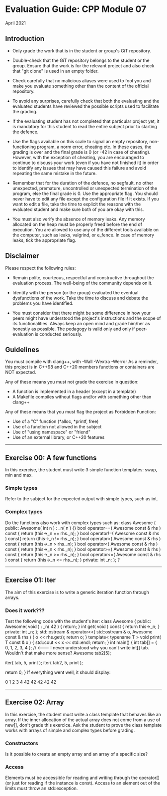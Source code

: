 # Evaluation Guide: CPP Module 07

April 2021

## Introduction
- Only grade the work that is in the student or group's
GiT repository.

- Double-check that the GiT repository belongs to the student
or the group. Ensure that the work is for the relevant project
and also check that "git clone" is used in an empty folder.

- Check carefully that no malicious aliases were used to fool you
and make you evaluate something other than the content of the
official repository.

- To avoid any surprises, carefully check that both the evaluating
and the evaluated students have reviewed the possible scripts used
to facilitate the grading.

- If the evaluating student has not completed that particular
project yet, it is mandatory for this student to read the
entire subject prior to starting the defence.

- Use the flags available on this scale to signal an empty repository,
non-functioning program, a norm error, cheating etc. In these cases,
the grading is over and the final grade is 0 (or -42 in case of
cheating). However, with the exception of cheating, you are
encouraged to continue to discuss your work (even if you have not
finished it) in order to identify any issues that may have caused
this failure and avoid repeating the same mistake in the future.

- Remember that for the duration of the defence, no segfault,
no other unexpected, premature, uncontrolled or unexpected
termination of the program, else the final grade is 0. Use the
appropriate flag.
You should never have to edit any file except the configuration file if it exists.
If you want to edit a file, take the time to explicit the reasons with the
evaluated student and make sure both of you are okay with this.

- You must also verify the absence of memory leaks. Any memory allocated on the heap must
be properly freed before the end of execution.
You are allowed to use any of the different tools available on the computer, such as
leaks, valgrind, or e_fence. In case of memory leaks, tick the appropriate flag.

## Disclaimer
Please respect the following rules:

- Remain polite, courteous, respectful and constructive
throughout the evaluation process. The well-being of the community
depends on it.

- Identify with the person (or the group) evaluated the eventual
dysfunctions of the work. Take the time to discuss
and debate the problems you have identified.

- You must consider that there might be some difference in how your
peers might have understood the project's instructions and the
scope of its functionalities. Always keep an open mind and grade
him/her as honestly as possible. The pedagogy is valid only and
only if peer-evaluation is conducted seriously.

## Guidelines
You must compile with clang++, with -Wall -Wextra -Werror
As a reminder, this project is in C++98 and C++20 members functions or containers are NOT expected.

Any of these means you must not grade the exercise in question:
- A function is implemented in a header (except in a template)
- A Makefile compiles without flags and/or with something other than clang++

Any of these means that you must flag the project as Forbidden Function:
- Use of a "C" function (*alloc, *printf, free)
- Use of a function not allowed in the subject
- Use of "using namespace" or "friend"
- Use of an external library, or C++20 features

---

## Exercise 00: A few functions
In this exercise, the student must write 3 simple function templates: swap, min and max.

### Simple types
Refer to the subject for the expected output with simple types, such
as int.

### Complex types
Do the functions also work with complex types such as:
class
Awesome {
public:
Awesome( int n ) : _n( n ) {}
bool operator==( Awesome const & rhs ) const { return (this->_n == rhs._n); }
bool operator!=( Awesome const & rhs ) const{ return (this->_n != rhs._n); }
bool operator>( Awesome const & rhs ) const { return (this->_n > rhs._n); }
bool operator<( Awesome const & rhs ) const { return (this->_n < rhs._n); }
bool operator>=( Awesome const & rhs ) const { return (this->_n >= rhs._n); }
bool operator<=( Awesome const & rhs ) const { return (this->_n <= rhs._n); }
private:
int _n;
};
?

---

## Exercise 01: Iter
The aim of this exercise is to write a generic iteration function through arrays.

### Does it work???
Test the following code with the student's iter:
class Awesome
{
public:
Awesome( void ) : _n( 42 ) { return; }
int get( void ) const { return this->_n; }
private:
int _n;
};
std::ostream & operator<<( std::ostream & o, Awesome const & rhs ) { o << rhs.get(); return o; }
template< typename T >
void print( T const & x ) { std::cout << x << std::endl; return; }
int main() {
int tab[] = { 0, 1, 2, 3, 4 }; // <--- I never understood why you can't write int[] tab. Wouldn't that make more sense?
Awesome tab2[5];

iter( tab, 5, print );
iter( tab2, 5, print );

return 0;
}
If everything went well, it should display:

0
1
2
3
4
42
42
42
42
42

---

## Exercise 02: Array
In this exercise, the student must write a class template that behaves like an array. If the inner allocation of the actual array does not come from a use of new[], don't grade this exercice. Ask the student to prove the class template works with arrays of simple and complex types before grading.

### Constructors
Is it possible to create an empty array and an array of a specific size?

### Access
Elements must be accessible for reading and writing through the operator[]
(or just for reading if the instance is const). Access to an element out of
the limits must throw an std::exception.